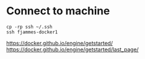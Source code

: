 # Connect to machine

```shell
cp -rp ssh ~/.ssh
ssh fjammes-docker1
```

https://docker.github.io/engine/getstarted/
https://docker.github.io/engine/getstarted/last_page/
